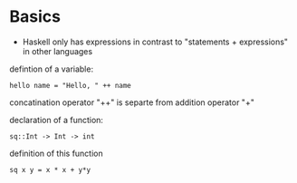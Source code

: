 Basics
======
- Haskell only has expressions in contrast to "statements + expressions" in other languages

defintion of a variable:
```
hello name = "Hello, " ++ name
```
concatination operator "++" is separte from addition operator "+"

declaration of a function:
```
sq::Int -> Int -> int   
```
definition of this function
```
sq x y = x * x + y*y
```


